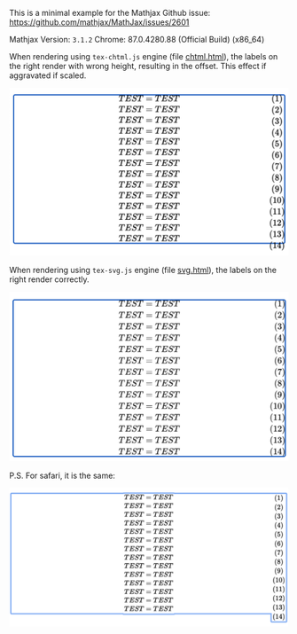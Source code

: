 This is a minimal example for the Mathjax Github issue: https://github.com/mathjax/MathJax/issues/2601

Mathjax Version: `3.1.2`
Chrome: 87.0.4280.88 (Official Build) (x86_64)

When rendering using `tex-chtml.js` engine (file [chtml.html](./chtml.html)), the labels on the right render with
wrong height, resulting in the offset. This effect if aggravated if scaled.

![](./chtml.png)

When rendering using `tex-svg.js` engine (file [svg.html](./svg.html)), the labels on the right render correctly.

![](./svg.png)

P.S. For safari, it is the same:

![](./chtml-safari.png)
